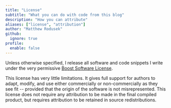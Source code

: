 ```yaml
---
title: "License"
subtitle: "What you can do with code from this blog"
description: "How you can attribute"
aliases: ["license", "attribution"]
author: "Matthew Rodusek"
github:
  ignore: true
profile:
  enable: false
---
```


Unless otherwise specified, I release all software and code snippets I write
under the very permissive [Boost Software License](https://www.boost.org/users/license.html).

This license has very little limitations. It gives full support for authors to
adapt, modify, and use either commercially or non-commercially as they see fit
-- provided that the origin of the software is not misrepresented. This license
does not require any attribution to be made in the final compiled product, but
requires attribution to be retained in source redistributions.
